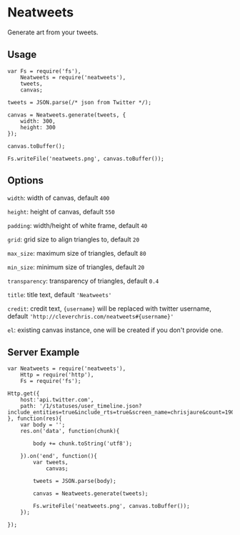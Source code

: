 # Neatweets

Generate art from your tweets.

## Usage

	var Fs = require('fs'),
		Neatweets = require('neatweets'),
		tweets,
		canvas;

	tweets = JSON.parse(/* json from Twitter */);

	canvas = Neatweets.generate(tweets, {
		width: 300,
		height: 300
	});

	canvas.toBuffer();

	Fs.writeFile('neatweets.png', canvas.toBuffer());

## Options

`width`: width of canvas, default `400`

`height`: height of canvas, default `550`

`padding`: width/height of white frame, default `40`

`grid`: grid size to align triangles to, default `20`

`max_size`: maximum size of triangles, default `80`

`min_size`: minimum size of triangles, default `20`

`transparency`: transparency of triangles, default `0.4`

`title`: title text, default `'Neatweets'`

`credit`: credit text, `{username}` will be replaced with twitter username, default `'http://cleverchris.com/neatweets#{username}'`

`el`: existing canvas instance, one will be created if you don't provide one.

## Server Example

	var Neatweets = require('neatweets'),
		Http = require('http'),
		Fs = require('fs');

	Http.get({
		host:'api.twitter.com',
		path: '/1/statuses/user_timeline.json?include_entities=true&include_rts=true&screen_name=chrisjaure&count=190'
	}, function(res){
		var body = '';
		res.on('data', function(chunk){

			body += chunk.toString('utf8');

		}).on('end', function(){
			var tweets,
				canvas;

			tweets = JSON.parse(body);
			
			canvas = Neatweets.generate(tweets);

			Fs.writeFile('neatweets.png', canvas.toBuffer());
		});

	});

